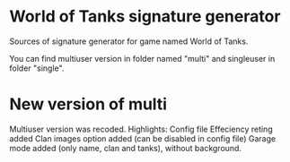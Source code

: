 World of Tanks signature generator
==================================

Sources of signature generator for game named World of Tanks.

You can find multiuser version in folder named "multi" and singleuser in folder "single".

New version of multi
==================================
Multiuser version was recoded.
Highlights:
  Config file
  Effeciency reting added
  Clan images option added (can be disabled in config file)
  Garage mode added (only name, clan and tanks), without background.